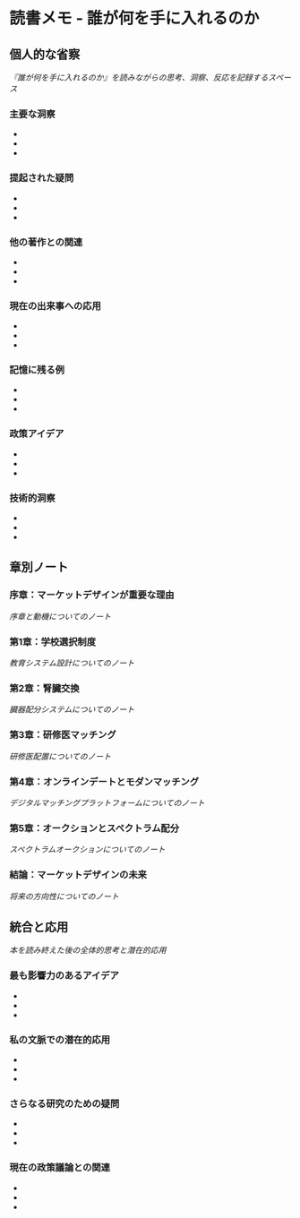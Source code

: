 # 読書メモ - 誰が何を手に入れるのか

## 個人的な省察
*『誰が何を手に入れるのか』を読みながらの思考、洞察、反応を記録するスペース*

### 主要な洞察
- 
- 
- 

### 提起された疑問
- 
- 
- 

### 他の著作との関連
- 
- 
- 

### 現在の出来事への応用
- 
- 
- 

### 記憶に残る例
- 
- 
- 

### 政策アイデア
- 
- 
- 

### 技術的洞察
- 
- 
- 

## 章別ノート

### 序章：マーケットデザインが重要な理由
*序章と動機についてのノート*

### 第1章：学校選択制度
*教育システム設計についてのノート*

### 第2章：腎臓交換
*臓器配分システムについてのノート*

### 第3章：研修医マッチング
*研修医配置についてのノート*

### 第4章：オンラインデートとモダンマッチング
*デジタルマッチングプラットフォームについてのノート*

### 第5章：オークションとスペクトラム配分
*スペクトラムオークションについてのノート*

### 結論：マーケットデザインの未来
*将来の方向性についてのノート*

## 統合と応用
*本を読み終えた後の全体的思考と潜在的応用*

### 最も影響力のあるアイデア
- 
- 
- 

### 私の文脈での潜在的応用
- 
- 
- 

### さらなる研究のための疑問
- 
- 
- 

### 現在の政策議論との関連
- 
- 
- 